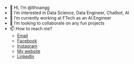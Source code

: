 - 👋 Hi, I’m @lthoangg
- 👀 I’m interested in Data Science, Data Engineer, Chatbot, AI
- 🌱 I’m currently working at FTech as an AI Engineer
- 💞️ I’m looking to collaborate on any fun projects
- 📫 How to reach me?
  + [Email](letronghoang00@gmail.com)
  + [Facebook](https://www.facebook.com/lthoangg)
  + [Instagram](https://www.instagram.com/lthoangg)
  + [My website](https://www.lthoangg.tk)
  + [LinkedIn](https://www.linkedin.com/in/lthoangg/)

<!---
lthoangg/lthoangg is a ✨ special ✨ repository because its `README.md` (this file) appears on your GitHub profile.
You can click the Preview link to take a look at your changes.
--->
